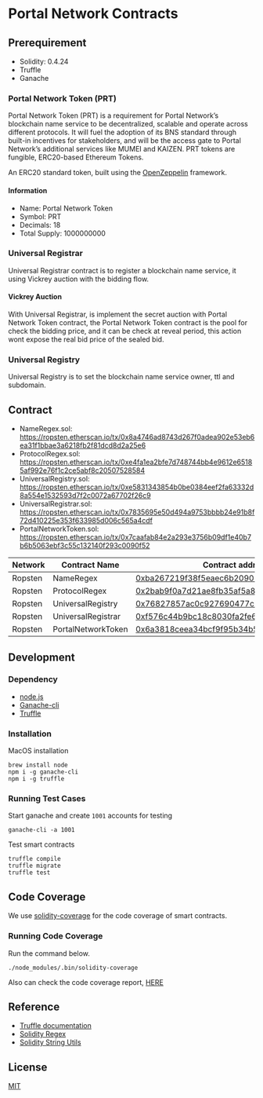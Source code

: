# Portal Network Contracts

## Prerequirement

- Solidity: 0.4.24
- Truffle
- Ganache

### Portal Network Token (PRT)
Portal Network Token (PRT) is a requirement for Portal Network’s blockchain name service to be decentralized, scalable and operate across different protocols. It will fuel the adoption of its BNS standard through built-in incentives for stakeholders, and will be the access gate to Portal Network’s additional services like MUMEI and KAIZEN. PRT tokens are fungible, ERC20-based Ethereum Tokens.  
  
An ERC20 standard token, built using the [OpenZeppelin](https://github.com/OpenZeppelin/openzeppelin-solidity) framework.

#### Information
- Name: Portal Network Token
- Symbol: PRT
- Decimals: 18
- Total Supply: 1000000000

### Universal Registrar
Universal Registrar contract is to register a blockchain name service, it using Vickrey auction with the bidding flow.

#### Vickrey Auction
With Universal Registrar, is implement the secret auction with Portal Network Token contract, the Portal Network Token contract is the pool for check the bidding price, and it can be check at reveal period, this action wont expose the real bid price of the sealed bid.

### Universal Registry
Universal Registry is to set the blockchain name service owner, ttl and subdomain.

## Contract

- NameRegex.sol: https://ropsten.etherscan.io/tx/0x8a4746ad8743d267f0adea902e53eb6ea31f1bbae3a6218fb2f81dcd8d2a25e6
- ProtocolRegex.sol: https://ropsten.etherscan.io/tx/0xe4fa1ea2bfe7d748744bb4e9612e65185af992e76f1c2ce5abf8c20507528584
- UniversalRegistry.sol: https://ropsten.etherscan.io/tx/0xe5831343854b0be0384eef2fa63332d8a554e1532593d7f2c0072a67702f26c9
- UniversalRegistrar.sol: https://ropsten.etherscan.io/tx/0x7835695e50d494a9753bbbb24e91b8f72d410225e353f633985d006c565a4cdf
- PortalNetworkToken.sol: https://ropsten.etherscan.io/tx/0x7caafab84e2a293e3756b09df1e40b7b6b5063ebf3c55c132140f293c0090f52


| Network    | Contract Name      | Contract address                                   | Transaction hash
|------------|--------------------|----------------------------------------------------|---------------------
| Ropsten    | NameRegex          | [0xba267219f38f5eaec6b20902f6684b1c8f0de70e](https://ropsten.etherscan.io/address/0xba267219f38f5eaec6b20902f6684b1c8f0de70e) | [0x8a4746ad8743d267f0adea902e53eb6ea31f1bbae3a6218fb2f81dcd8d2a25e6](https://ropsten.etherscan.io/tx/0x8a4746ad8743d267f0adea902e53eb6ea31f1bbae3a6218fb2f81dcd8d2a25e6)
| Ropsten    | ProtocolRegex      | [0x2bab9f0a7d21ae8fb35af5a88eacc66cfdbc541a](https://ropsten.etherscan.io/address/0x2bab9f0a7d21ae8fb35af5a88eacc66cfdbc541a) | [0xe4fa1ea2bfe7d748744bb4e9612e65185af992e76f1c2ce5abf8c20507528584](https://ropsten.etherscan.io/tx/0xe4fa1ea2bfe7d748744bb4e9612e65185af992e76f1c2ce5abf8c20507528584)
| Ropsten    | UniversalRegistry  | [0x76827857ac0c927690477c9d6667ffafc57247db](https://ropsten.etherscan.io/address/0x76827857ac0c927690477c9d6667ffafc57247db) | [0xe5831343854b0be0384eef2fa63332d8a554e1532593d7f2c0072a67702f26c9](https://ropsten.etherscan.io/tx/0xe5831343854b0be0384eef2fa63332d8a554e1532593d7f2c0072a67702f26c9)
| Ropsten    | UniversalRegistrar | [0xf576c44b9bc18c8030fa2fe62e1fe1e03e280abc](https://ropsten.etherscan.io/address/0xf576c44b9bc18c8030fa2fe62e1fe1e03e280abc) | [0x7835695e50d494a9753bbbb24e91b8f72d410225e353f633985d006c565a4cdf](https://ropsten.etherscan.io/tx/0x7835695e50d494a9753bbbb24e91b8f72d410225e353f633985d006c565a4cdf)
| Ropsten    | PortalNetworkToken | [0x6a3818ceea34bcf9f95b34b5f90e02071f4e757c](https://ropsten.etherscan.io/address/0x6a3818ceea34bcf9f95b34b5f90e02071f4e757c) | [0x7caafab84e2a293e3756b09df1e40b7b6b5063ebf3c55c132140f293c0090f52](https://ropsten.etherscan.io/tx/0x7caafab84e2a293e3756b09df1e40b7b6b5063ebf3c55c132140f293c0090f52)

## Development

### Dependency
- [node.js](https://nodejs.org/en/)
- [Ganache-cli](https://github.com/trufflesuite/ganache-cli)
- [Truffle](http://truffleframework.com/docs/getting_started/installation)

### Installation

MacOS installation
```
brew install node
npm i -g ganache-cli
npm i -g truffle
```

### Running Test Cases

Start ganache and create `1001` accounts for testing

```
ganache-cli -a 1001
```

Test smart contracts

```
truffle compile
truffle migrate
truffle test
```

## Code Coverage

We use [solidity-coverage](https://www.npmjs.com/package/solidity-coverage) for the code coverage of smart contracts.

### Running Code Coverage 

Run the command below.
```
./node_modules/.bin/solidity-coverage
```

Also can check the code coverage report, [HERE](./COVERAGE.md)

## Reference
- [Truffle documentation](http://truffleframework.com/docs/)
- [Solidity Regex](https://github.com/gnidan/solregex)
- [Solidity String Utils](https://github.com/Arachnid/solidity-stringutils/)

## License
[MIT](./LICENSE)
